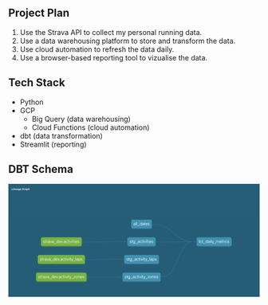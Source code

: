 ## Project Plan

1. Use the Strava API to collect my personal running data.
2. Use a data warehousing platform to store and transform the data.
3. Use cloud automation to refresh the data daily.
4. Use a browser-based reporting tool to vizualise the data.

## Tech Stack

- Python
- GCP
  -  Big Query (data warehousing)
  -  Cloud Functions (cloud automation)
- dbt (data transformation)
- Streamlit (reporting)

## DBT Schema

![](https://github.com/jackbustertann/strava_exploration_v2/blob/main/docs/strava_exploration_dbt_schema.png)

